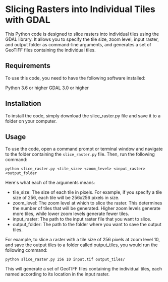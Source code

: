 # Slicing Rasters into Individual Tiles with GDAL


This Python code is designed to slice rasters into individual tiles using the GDAL library. It allows you to specify the tile size, zoom level, input raster, and output folder as command-line arguments, and generates a set of GeoTIFF files containing the individual tiles.

## Requirements
To use this code, you need to have the following software installed:

Python 3.6 or higher
GDAL 3.0 or higher

## Installation
To install the code, simply download the slice_raster.py file and save it to a folder on your computer.

## Usage
To use the code, open a command prompt or terminal window and navigate to the folder containing the `slice_raster.py` file. Then, run the following command:

`python slice_raster.py <tile_size> <zoom_level> <input_raster> <output_folder`

Here's what each of the arguments means:

- tile_size: The size of each tile in pixels. For example, if you specify a tile size of 256, each tile will be 256x256 pixels in size.
- zoom_level: The zoom level at which to slice the raster. This determines the number of tiles that will be generated. Higher zoom levels generate more tiles, while lower zoom levels generate fewer tiles.
- input_raster: The path to the input raster file that you want to slice.
- output_folder: The path to the folder where you want to save the output tiles.

For example, to slice a raster with a tile size of 256 pixels at zoom level 10, and save the output tiles to a folder called output_tiles, you would run the following command:

`python slice_raster.py 256 10 input.tif output_tiles/`

This will generate a set of GeoTIFF files containing the individual tiles, each named according to its location in the input raster.
